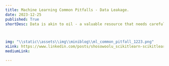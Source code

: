 ```yaml
---
title: Machine Learning Common Pitfalls - Data Leakage. 
date: 2023-12-25
published: True
shortDesc: Data is akin to oil - a valuable resource that needs careful handling. Just as crude oil undergoes preprocessing to extract valuable products, data too requires preprocessing to glean valuable insights. 



img: "\\static\\assets\\img\\miniblog\\ml_common_pitfall_1223.png"
xLink: https://www.linkedin.com/posts/shosowoolu_scikitlearn-scikitlearn-machinelearning-activity-7146563637497794560-PD5m?utm_source=share&utm_medium=member_desktop
mediumLink: 

---
```

